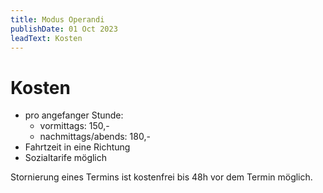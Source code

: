 ```yaml
---
title: Modus Operandi
publishDate: 01 Oct 2023
leadText: Kosten
---
```

# Kosten

* pro angefanger Stunde:
  + vormittags: 150,-
  + nachmittags/abends: 180,-
* Fahrtzeit in eine Richtung
* Sozialtarife möglich

Stornierung eines Termins ist kostenfrei bis 48h vor dem Termin möglich.
